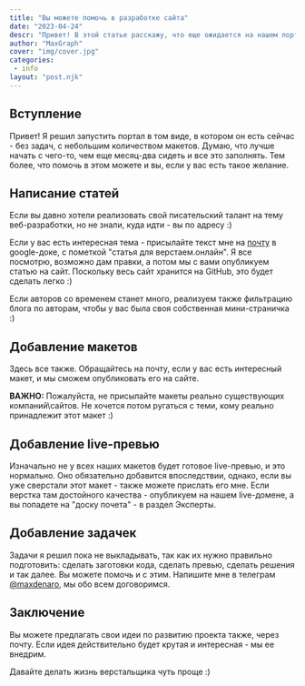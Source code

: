 ```yaml
---
title: "Вы можете помочь в разработке сайта"
date: "2023-04-24"
descr: "Привет! В этой статье расскажу, что еще ожидается на нашем портале, и как вы можете с этим помочь"
author: "MaxGraph"
cover: "img/cover.jpg"
categories:
 - info
layout: "post.njk"
---
```


<h2 id="one">Вступление</h2>

Привет! Я решил запустить портал в том виде, в котором он есть сейчас - без задач, с небольшим количеством макетов. Думаю, что лучше начать с чего-то, чем еще месяц-два сидеть и все это заполнять. Тем более, что помочь в этом можете и вы, если у вас есть такое желание.

<h2 id="two">Написание статей</h2>

Если вы давно хотели реализовать свой писательский талант на тему веб-разработки, но не знали, куда идти - вы по адресу :)

Если у вас есть интересная тема - присылайте текст мне на <a href="mailto:maxgraph23@gmail.com">почту</a> в google-доке, с пометкой "статья для верстаем.онлайн". Я все посмотрю, возможно дам правки, а потом мы с вами опубликуем статью на сайт. Поскольку весь сайт хранится на GitHub, это будет сделать легко :)

Если авторов со временем станет много, реализуем также фильтрацию блога по авторам, чтобы у вас была своя собственная мини-страничка :)

<h2 id="three">Добавление макетов</h2>

Здесь все также. Обращайтесь на почту, если у вас есть интересный макет, и мы сможем опубликовать его на сайте.

__ВАЖНО:__ Пожалуйста, не присылайте макеты реально существующих компаний\сайтов. Не хочется потом ругаться с теми, кому реально принадлежит этот макет :)

<h2 id="four">Добавление live-превью</h2>

Изначально не у всех наших макетов будет готовое live-превью, и это нормально. Оно обязательно добавится впоследствии, однако, если вы уже сверстали этот макет - также можете прислать его мне. Если верстка там достойного качества - опубликуем на нашем live-домене, а вы попадете на "доску почета" - в раздел Эксперты.

<h2 id="five">Добавление задачек</h2>

Задачи я решил пока не выкладывать, так как их нужно правильно подготовить: сделать заготовки кода, сделать превью, сделать решения и так далее. Вы можете помочь и с этим. Напишите мне в телеграм <a href="https://t.me/maxdenaro">@maxdenaro</a>, мы обо всем договоримся.

<h2 id="six">Заключение</h2>

Вы можете предлагать свои идеи по развитию проекта также, через почту. Если идея действительно будет крутая и интересная - мы ее внедрим.

Давайте делать жизнь верстальщика чуть проще :)
